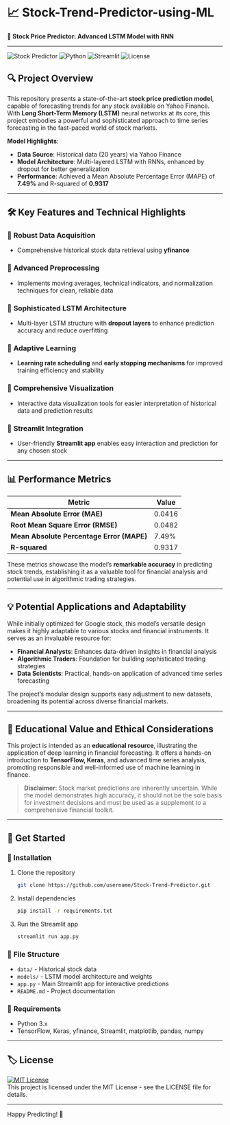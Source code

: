 # 📈 Stock-Trend-Predictor-using-ML

**🌟 Stock Price Predictor: Advanced LSTM Model with RNN**

---

![Stock Predictor](https://img.shields.io/badge/Stock%20Price%20Prediction-LSTM%20Model-blueviolet)
![Python](https://img.shields.io/badge/Made%20with-Python-FFD43B?logo=python&logoColor=white)
![Streamlit](https://img.shields.io/badge/Deployed%20with-Streamlit-fuchsia?logo=streamlit)
![License](https://img.shields.io/badge/License-MIT-green)

## 🔍 **Project Overview**

This repository presents a state-of-the-art **stock price prediction model**, capable of forecasting trends for any stock available on Yahoo Finance. With **Long Short-Term Memory (LSTM)** neural networks at its core, this project embodies a powerful and sophisticated approach to time series forecasting in the fast-paced world of stock markets.

**Model Highlights**:
- **Data Source**: Historical data (20 years) via Yahoo Finance
- **Model Architecture**: Multi-layered LSTM with RNNs, enhanced by dropout for better generalization
- **Performance**: Achieved a Mean Absolute Percentage Error (MAPE) of **7.49%** and R-squared of **0.9317**

---

## 🛠️ **Key Features and Technical Highlights**

### 🔹 **Robust Data Acquisition**  
- Comprehensive historical stock data retrieval using **yfinance**

### 🔹 **Advanced Preprocessing**  
- Implements moving averages, technical indicators, and normalization techniques for clean, reliable data

### 🔹 **Sophisticated LSTM Architecture**  
- Multi-layer LSTM structure with **dropout layers** to enhance prediction accuracy and reduce overfitting

### 🔹 **Adaptive Learning**  
- **Learning rate scheduling** and **early stopping mechanisms** for improved training efficiency and stability

### 🔹 **Comprehensive Visualization**  
- Interactive data visualization tools for easier interpretation of historical data and prediction results

### 🔹 **Streamlit Integration**  
- User-friendly **Streamlit app** enables easy interaction and prediction for any chosen stock

---

## 📊 **Performance Metrics**

| Metric                       | Value  |
|------------------------------|--------|
| **Mean Absolute Error (MAE)**     | 0.0416 |
| **Root Mean Square Error (RMSE)** | 0.0482 |
| **Mean Absolute Percentage Error (MAPE)** | 7.49% |
| **R-squared**                | 0.9317 |

These metrics showcase the model’s **remarkable accuracy** in predicting stock trends, establishing it as a valuable tool for financial analysis and potential use in algorithmic trading strategies.

---

## 💡 **Potential Applications and Adaptability**

While initially optimized for Google stock, this model’s versatile design makes it highly adaptable to various stocks and financial instruments. It serves as an invaluable resource for:
- **Financial Analysts**: Enhances data-driven insights in financial analysis
- **Algorithmic Traders**: Foundation for building sophisticated trading strategies
- **Data Scientists**: Practical, hands-on application of advanced time series forecasting

The project’s modular design supports easy adjustment to new datasets, broadening its potential across diverse financial markets.

---

## 📘 **Educational Value and Ethical Considerations**

This project is intended as an **educational resource**, illustrating the application of deep learning in financial forecasting. It offers a hands-on introduction to **TensorFlow, Keras**, and advanced time series analysis, promoting responsible and well-informed use of machine learning in finance.

> **Disclaimer**: Stock market predictions are inherently uncertain. While the model demonstrates high accuracy, it should not be the sole basis for investment decisions and must be used as a supplement to a comprehensive financial toolkit.

---

## 🚀 **Get Started**

### 🔗 Installation
1. Clone the repository
   ```bash
   git clone https://github.com/username/Stock-Trend-Predictor.git
   ```
2. Install dependencies
   ```bash
   pip install -r requirements.txt
   ```
3. Run the Streamlit app
   ```bash
   streamlit run app.py
   ```

### 📂 **File Structure**
- `data/` - Historical stock data
- `models/` - LSTM model architecture and weights
- `app.py` - Main Streamlit app for interactive predictions
- `README.md` - Project documentation

### 📌 **Requirements**
- Python 3.x
- TensorFlow, Keras, yfinance, Streamlit, matplotlib, pandas, numpy

---

## 🏷️ **License**

[![MIT License](https://img.shields.io/badge/License-MIT-green)](https://opensource.org/licenses/MIT)  
This project is licensed under the MIT License - see the LICENSE file for details.

---

Happy Predicting! 🎉

